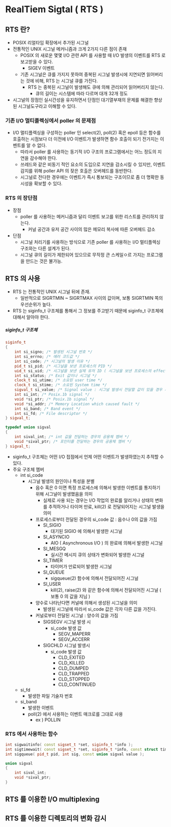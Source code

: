 # RealTiem Sigtal ( RTS )

## RTS 란?
* POSIX 리얼타임 확장에서 추가된 시그널
* 전통적인 UNIX 시그널 메커니즘과 크게 2가지 다른 점이 존재
	- POSIX 의 새로운 몇몇 I/O 관련 API 를 사용할 때 I/O 발생의 이벤트를
	RTS 로 보고받을 수 있다.
		- SIGEV 이벤트
	- 기존 시그널은 큐를 가지지 못하여 중복된 시그널 발생시에 지연되면
	읽어버리는 것에 비해, RTS 는 시그널 큐를 가진다.
		- RTS 는 중복된 시그널이 발생해도 큐에 의해 관리되어
		읽어버리지 않는다.
			- 큐의 길이는 시스템에 따라 다르며 대개 32개 정도 
* 시그널의 장점인 실시간성을 유지하면서 단점인 대기열부재의 문제를 해결한 향상된 시그널도구라고 이해할 수 있다.


### 기존 I/O 멀티플렉싱에서 poller 의 문제점
* I/O 멀티플렉싱을 구성하는 poller 인 select(2), poll(2) 혹은 epoll 등은 함수를 호출하는 시점보다 더 이전에
I/O 이벤트가 발생하면 함수 호출이 되기 전가지는 이벤트를 알 수 없다.
	- 따라서 poller 를 사용하는 동기적 I/O 구조의 프로그램에서는 어느 정도의 지연을 감수해야 한다.
	- 쓰레드와 같은 비동기 적인 요소의 도입으로 지연을 감소시킬 수 있지만, 
	이벤트 감지를 위해 poller API 의 잦은 호출은 오버헤드를 동반한다.
	- 시그널로 전다한 경우에는 이벤트가 즉시 통보되는 구조이므로 좀 더 명확한 동시성을 확보할 수 있다.


### RTS 의 장단점
* 장점
	* poller 를 사용하는 메커니즘과 달리 이벤트 보고를 위한 리스트를 관리하지 않는다.
		- 커널 공간과 유저 공간 사이의 많은 메모리 복사에 따른 오버헤드 감소
* 단점
	* 시그널 처리기를 사용하는 방식으로 기존 poller 를 사용하는 I/O 멀티플렉싱 구조와는 다른 설계가 된다.
	* 시그널 큐의 길이가 제한되어 있으므로 무작정 큰 스케일ㅇ르 가지는 프로그램을 만드는 것은 불가능.



## RTS 의 사용
* RTS 는 전통적인 UNIX 시그널 뒤에 존재.
	- 일반적으로 SIGRTMIN ~ SIGRTMAX 사이의 값이며, 보통 SIGRTMIN 쪽의 우선순위가 높다.
* RTS 는 siginfo_t 구조체를 통해서 그 정보를 주고받기 때문에 siginfo_t 구조체에 대해서 알아야 한다.

##### siginfo_t 구조체
```c++
siginfo_t
{
	int si_signo; /* 발생된 시그널 번호 */
	int si_errno; /* 에러 코드값 */
	int si_code; /* 시그널의 발생 이유 */
	pid_t si_pid; /* 시그널을 보낸 프로세스의 PID */
	uid_t si_uid; /* 시그널을 보낸 실제 유저 ID ( 시그널을 보낸 프로세스의 effective user id ) */
	int si_status; /* Exit 값이나 시그널 */
	clock_t si_utime; /* 소요된 user time */
	clock_t si_stime; /* 소요된 System time */
	sigval_t si_value; /* Signal value : 시그널 발생시 전달할 값이 있을 경우 사용 ( 공용체 ) */
	int si_int; /* Posix.1b signal */
	void *si_ptr; /* Posix.1b signal */
	void *si_addr; /* Memory Location which caused fault */
	int si_band; /* Band event */
	int si_fd; /* File descriptor */
} sigval_t;

typedef union sigval
{
	int sival_int; /* int 값을 전달하는 경우의 공용체 멤버 */
	void *sival_ptr; /* 포인터를 전달하는 경우의 공용체 멤버 */
} sigval_t;
```

* siginfo_t 구조체는 어떤 I/O 접점에서 언제 어떤 이벤트가 발생하였는지 추적할 수 있다.
* 주요 구조체 멤버
	- int si_code
		* 시그널 발생의 원인이나 특성을 분별
			- 음수 혹은 0 이면 특정 프로세스에 의해서 발생한 이벤트를 통지하기 위해 시그널이 발생했음을 의미
				- 실제로 사용 되는 경우는 I/O 작업의 완료를 알리거나 상태의 변화를 추적하거나
				타이머 만료, kill(2) 로 전달되어지는 시그널 발생을 의미
			* 프로세스로부터 전달된 경우의 si_code 값 : 음수나 0의 값을 가짐
				- SI_SIGIO
					- 대기된 SIGIO 에 의해서 발생한 시그널
				- SI_ASYNCIO
					- AIO ( Asynchronous I/O ) 의 완료에 의해서 발생한 시그널
				- SI_MESGQ
					- 실시간 메시지 큐의 상태가 변화되어 발생한 시그널
				- SI_TIMER
					- 타이머가 만료되어 발생한 시그널
				- SI_QUEUE
					- sigqueue(2) 함수에 의해서 전달되어진 시그널
				- SI_USER
					- kill(2), raise(2) 와 같은 함수에 의해서 전달되어진 시그널 ( 보통 0 의 값을 지님 )
			- 양수로 나타난다면 커널에 의해서 생성된 시그널을 의미
				- 발생된 시그널에 따라서 si_code 값은 각자 다른 값을 가진다.
			* 커널로부터 전달된 시그널 : 양수의 값을 가짐
				- SIGSEGV 시그널 발생 시
					- si_code 발생 값
						- SEGV_MAPERR 
						- SEGV_ACCERR
				- SIGCHLD 시그널 발생시
					- si_code 발생 값
						- CLD_EXITED
						- CLD_KILLED
						- CLD_DUMPED
						- CLD_TRAPPED
						- CLD_STOPPED
						- CLD_CONTINUED
	- si_fd
		- 발생한 파일 기술자 번호
	- si_band
		- 발생한 이벤트
		- poll(2) 에서 사용하는 이벤트 매크로를 그대로 사용
			- ex ) POLLIN


### RTS 에서 사용하는 함수
```c++
int sigwaitinfo( const sigset_t *set, siginfo_t *info );
int sigtimewait( const sigset_t *set, siginfo_t *info, const struct timespec timeout );
int sigqueue( pid_t pid, int sig, const union sigval value );

union sigval
{
	int sival_int;
	void *sival_ptr;
}

```



## RTS 를 이용한 I/O multiplexing


## RTS 를 이용한 디렉토리의 변화 감시



